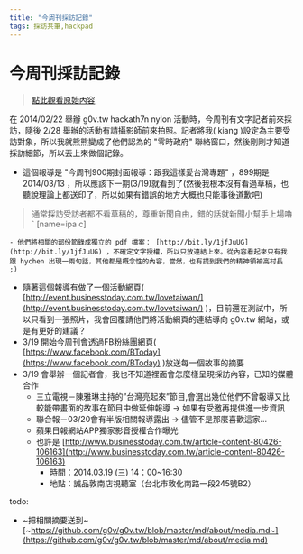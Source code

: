 ```yaml
---
title: "今周刊採訪記錄"
tags: 採訪共筆,hackpad
---
```


# 今周刊採訪記錄

> [點此觀看原始內容](https://g0v.hackpad.tw/4M4lhlnSfud)


在 2014/02/22 舉辦 g0v.tw hackath7n nylon 活動時，今周刊有文字記者前來採訪，隨後 2/28 舉辦的活動有請攝影師前來拍照。記者將我( kiang )設定為主要受訪對象，所以我就熊熊變成了他們認為的 "零時政府" 聯絡窗口，然後剛剛才知道採訪細節，所以丟上來做個記錄。

- 這個報導是 "今周刊900期封面報導：跟我這樣愛台灣專題" ，899期是 2014/03/13 ，所以應該下一期(3/19)就看到了(然後我根本沒有看過草稿，也聽說理論上都送印了，所以如果有錯誤的地方大概也只能事後道歉吧)
> 通常採訪受訪者都不看草稿的，尊重新聞自由，錯的話就新聞小幫手上場嚕`
> [name=ipa c]

    - 他們將相關的部份節錄成獨立的 pdf 檔案： [http://bit.ly/1jfJuUG](http://bit.ly/1jfJuUG) ，不確定文字授權，所以只放連結上來。從內容看起來只有我跟 hychen 出現一兩句話，其他都是概念性的內容，當然，也有提到我們的精神領袖高村長 ;)
- 隨著這個報導有做了一個活動網頁( [http://event.businesstoday.com.tw/lovetaiwan/](http://event.businesstoday.com.tw/lovetaiwan/) )，目前還在測試中，所以只看到一張照片，我會回覆請他們將活動網頁的連結導向 g0v.tw 網站，或是有更好的建議？
- 3/19 開始今周刊會透過FB粉絲團網頁( [https://www.facebook.com/BToday](https://www.facebook.com/BToday) )放送每一個故事的摘要
- 3/19 會舉辦一個記者會，我也不知道裡面會怎麼樣呈現採訪內容，已知的媒體合作
    - 三立電視－陳雅琳主持的”台灣亮起來”節目,會選出幾位他們不曾報導又比較能帶畫面的故事在節目中做延伸報導 -\> 如果有受邀再提供進一步資訊
    - 聯合報－03/20會有半版相關報導露出 -> 儘管不是那麼喜歡這家...
    - 蘋果日報網站APP獨家影音授權合作曝光
    - 也許是 [http://www.businesstoday.com.tw/article-content-80426-106163](http://www.businesstoday.com.tw/article-content-80426-106163)
        - 時間：2014.03.19 (三) 14：00~16:30
        - 地點：誠品敦南店視聽室（台北市敦化南路一段245號B2）

todo:
- ~把相關摘要送到~ [~https://github.com/g0v/g0v.tw/blob/master/md/about/media.md~](https://github.com/g0v/g0v.tw/blob/master/md/about/media.md)

